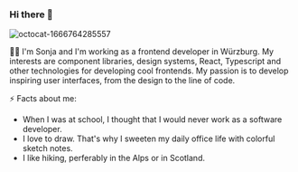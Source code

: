 ### Hi there 👋

![octocat-1666764285557](https://user-images.githubusercontent.com/11174579/197947306-0346a39d-d6bc-4b13-88b3-4b2f134111aa.png)

👩‍💻 I'm Sonja and I'm working as a frontend developer in Würzburg. My interests are component libraries, design systems, React, Typescript and other technologies for developing cool frontends. My passion is to develop inspiring user interfaces, from the design to the line of code.

⚡ Facts about me:
- When I was at school, I thought that I would never work as a software developer.
- I love to draw. That's why I sweeten my daily office life with colorful sketch notes.
- I like hiking, perferably in the Alps or in Scotland.

<!--
**sonjafeitsch/sonjafeitsch** is a ✨ _special_ ✨ repository because its `README.md` (this file) appears on your GitHub profile.

Here are some ideas to get you started:

- 🔭 I’m currently working on ...
- 🌱 I’m currently learning ...
- 👯 I’m looking to collaborate on ...
- 🤔 I’m looking for help with ...
- 💬 Ask me about ...
- 📫 How to reach me: ...
- 😄 Pronouns: ...
- ⚡ Fun fact: ...
-->
